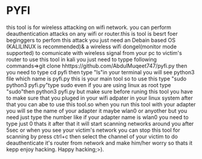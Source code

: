 # PYFI
this tool is for wireless attacking on wifi network. you can perform deauthentication attacks on any wifi or router.this is tool is besrt foer beginggers to perfom this attack you just need an Debain based OS (KALILINUX is recommended)& a wireless wifi dongel(monitor mode supported) to comunicate with wireless signal from your pc to victim's router to use this tool in kali you just need to typpe following commands=>git clone hhttps://github.com/AbdulMuqeet747/pyfi.py then you need to type cd pyfi then type "ls"in your terminal  you will see python3 file which name is pyfi.py this is your main tool so to use this type "sudo python3 pyfi.py"type sudo even if you are using linux as root type "sudo"then python3 pyfi.py but make sure before runing this tool you have to make sure that you pluged in your wifi adpater in your linux system after that you can abe to use this tool.so when you run this tool with your adapter you will se the name of your adapter it maybe wlan0 or anyother but you need just type the number like if your adapter name is wlan0 you need to type just 0 thats it after that it will start scanning networks around you after 5sec or when you see your victim's network you can stop this tool for scanning by press ctrl+c then select the channel of your victim to do deauthenticate it's router from network and make him/her worry so thats it kepp enjoy hacking. Happy hacking;>).

